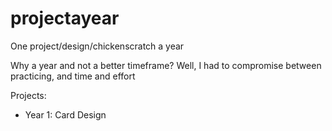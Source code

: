 # projectayear
One project/design/chickenscratch a year

Why a year and not a better timeframe? Well, I had to compromise between practicing, and time and effort

Projects:
 - Year 1: Card Design
